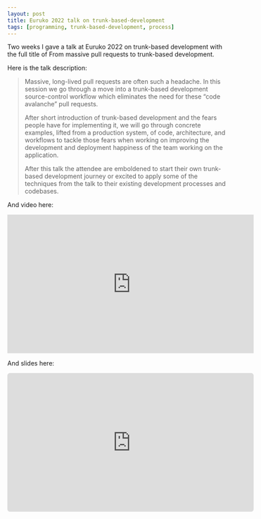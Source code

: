 ```yaml
---
layout: post
title: Euruko 2022 talk on trunk-based-development
tags: [programming, trunk-based-development, process]
---
```


Two weeks I gave a talk at Euruko 2022 on trunk-based development with the full title of From massive pull requests to trunk-based development.

Here is the talk description:

> Massive, long-lived pull requests are often such a headache. In this session we go through a move into a trunk-based development source-control workflow which eliminates the need for these “code avalanche” pull requests.
>
> After short introduction of trunk-based development and the fears people have for implementing it, we will go through concrete examples, lifted from a production system, of code, architecture, and workflows to tackle those fears when working on improving the development and deployment happiness of the team working on the application.
>
> After this talk the attendee are emboldened to start their own trunk-based development journey or excited to apply some of the techniques from the talk to their existing development processes and codebases.

And video here:

<iframe width="560" height="315" src="https://www.youtube.com/embed/M76dNDySrNc" title="YouTube video player" frameborder="0" allow="accelerometer; autoplay; clipboard-write; encrypted-media; gyroscope; picture-in-picture" allowfullscreen></iframe>

And slides here:

<iframe class="speakerdeck-iframe" frameborder="0" src="https://speakerdeck.com/player/50c830a995c9499cb67440d2faf06cb9" title="From massive pull requests to trunk-based development in Ruby" allowfullscreen="true" mozallowfullscreen="true" webkitallowfullscreen="true" style="border: 0px; background: padding-box padding-box rgba(0, 0, 0, 0.1); border-radius: 6px; width: 560px; height: 315px;" data-ratio="1.7777777777777777"></iframe>
